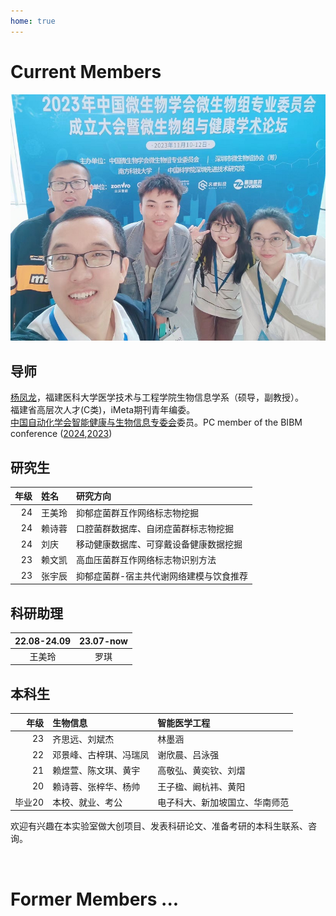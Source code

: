 ```yaml
---
home: true
---
```




# Current Members

![team](/team2023.jpg)


## 导师
[杨凤龙](http://lab.malab.cn/~yangfl)，福建医科大学医学技术与工程学院生物信息学系（硕导，副教授）。<br/>
福建省高层次人才(C类)，iMeta期刊青年编委。<br/>
[中国自动化学会智能健康与生物信息专委会](https://www.caa.org.cn/article/205/1111.html)委员。PC member of the BIBM conference ([2024](https://ieeebibm.org/BIBM2024/),[2023](https://bidma.cpsc.ucalgary.ca/IEEE-BIBM-2023/))<br/>


## 研究生
| 年级 |姓名|研究方向|
|---:|:---------------|:---------------|
|24  |王美玲|抑郁症菌群互作网络标志物挖掘|
|24  |赖诗蓉|口腔菌群数据库、自闭症菌群标志物挖掘|
|24  |刘庆  |移动健康数据库、可穿戴设备健康数据挖掘|
|23  |赖文凯|高血压菌群互作网络标志物识别方法| 
|23  |张宇辰|抑郁症菌群-宿主共代谢网络建模与饮食推荐| 


## 科研助理
| 22.08-24.09  | 23.07-now  |
|:------------:|:-----------:|
|    王美玲    |      罗琪   |


## 本科生
| 年级 |   生物信息  |  智能医学工程 |
|------:|:------------|:---------------|
| 23 |齐思远、刘斌杰         |  林墨涵             |
| 22 |邓景峰、古梓琪、冯瑞凤 |  谢欣晨、吕泳强      |
| 21 |赖煜萱、陈文琪、黄宇   |高敬弘、黄奕钦、刘熠  |
| 20 |赖诗蓉、张梓华、杨帅   |王子楹、阚杭祎、黄阳  |
| 毕业20 |本校、就业、考公   |电子科大、新加坡国立、华南师范|

欢迎有兴趣在本实验室做大创项目、发表科研论文、准备考研的本科生联系、咨询。

<br/>

# Former Members ...


<br>
<br>
